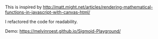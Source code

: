 This is inspired by http://matt.might.net/articles/rendering-mathematical-functions-in-javascript-with-canvas-html/

I refactored the code for readability.

Demo: https://melvinroest.github.io/Sigmoid-Playground/
